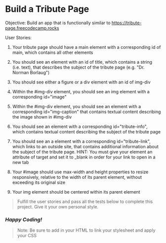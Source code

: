 # Build a Tribute Page
Objective: Build an app that is functionally similar to https://tribute-page.freecodecamp.rocks

User Stories:

1. Your tribute page should have a main element with a corresponding id of main, which contains all other elements

1. You should see an element with an id of title, which contains a string (i.e. text), that describes the subject of the tribute page (e.g. "Dr. Norman Borlaug")

1. You should see either a figure or a div element with an id of img-div

1. Within the #img-div element, you should see an img element with a corresponding id="image"

1. Within the #img-div element, you should see an element with a corresponding id="img-caption" that contains textual content describing the image shown in #img-div

1. You should see an element with a corresponding id="tribute-info", which contains textual content describing the subject of the tribute page

1. You should see an a element with a corresponding id="tribute-link", which links to an outside site, that contains additional information about the subject of the tribute page. HINT: You must give your element an attribute of target and set it to _blank in order for your link to open in a new tab

1. Your #image should use max-width and height properties to resize responsively, relative to the width of its parent element, without exceeding its original size

1. Your img element should be centered within its parent element

> Fulfill the user stories and pass all the tests below to complete this project. Give it your own personal style.

  ### ***Happy Coding!***

> Note: Be sure to add <link rel="stylesheet" href="styles.css"> in your HTML to link your stylesheet and apply your CSS

